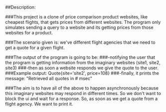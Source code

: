 ##Description:

###This project is a clone of price comparison product websites, like cheapest flights, that gets prices from different websites. The program only simulates sending a query to a website and its getting prices from those websites for a product.

###The scenario given is: we've different flight agencies that we need to get a quote for a given flight.

###The output of the program is going to be:
###-notifying the user that the program is getting information from the imaginary websites (site1, site2, site3)
###-then as soon a website responds we give the quote to the user.
###Example output: Quote{site='site2', price=108}
###-finally, it prints the message: "Retrieved all quotes in # msec"

###The aim is to have all of the above to happen asynchronously because this imaginary websites may respond in different times. So we don't want to block the ui and wait for a response. So, as soon as we get a quote from a flight agency. We want to print it. 